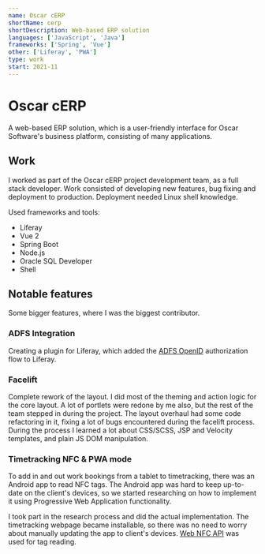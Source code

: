 ```yaml
---
name: Oscar cERP
shortName: cerp
shortDescription: Web-based ERP solution
languages: ['JavaScript', 'Java']
frameworks: ['Spring', 'Vue']
other: ['Liferay', 'PWA']
type: work
start: 2021-11
---
```


# Oscar cERP

A web-based ERP solution, which is a user-friendly interface for Oscar Software's business platform,
consisting of many applications.

## Work

I worked as part of the Oscar cERP project development team, as a full stack developer.
Work consisted of developing new features, bug fixing and deployment to production.
Deployment needed Linux shell knowledge.

Used frameworks and tools:
- Liferay
- Vue 2
- Spring Boot
- Node.js
- Oracle SQL Developer
- Shell

## Notable features

Some bigger features, where I was the biggest contributor.

### ADFS Integration

Creating a plugin for Liferay, which added the [ADFS OpenID](https://learn.microsoft.com/en-us/windows-server/identity/ad-fs/development/ad-fs-openid-connect-oauth-concepts)
authorization flow to Liferay.

### Facelift

Complete rework of the layout. I did most of the theming and action logic for the core layout. A lot of portlets were redone by me also, but the rest of the
team stepped in during the project. The layout overhaul had some code refactoring in it, fixing a lot of bugs encountered during the facelift process.
During the process I learned a lot about CSS/SCSS, JSP and Velocity templates, and plain JS DOM manipulation.

### Timetracking NFC & PWA mode

To add in and out work bookings from a tablet to timetracking, there was an Android app to read NFC tags. 
The Android app was hard to keep up-to-date on the client's devices, so we started researching
on how to implement it using Progressive Web Application functionality. 

I took part in the research process and did the actual implementation. The timetracking webpage became installable, so there
was no need to worry about manually updating the app to client's devices. 
[Web NFC API](https://developer.mozilla.org/en-US/docs/Web/API/Web_NFC_API) was used for tag reading.

